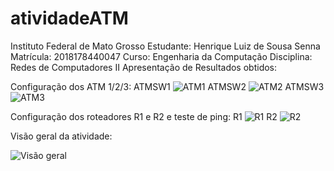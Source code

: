 # atividadeATM

Instituto Federal de Mato Grosso Estudante: Henrique Luiz de Sousa Senna Matrícula: 2018178440047 Curso: Engenharia da Computação Disciplina: Redes de Computadores II
Apresentação de Resultados obtidos:

Configuração dos ATM 1/2/3:
ATMSW1
![ATM1](https://user-images.githubusercontent.com/54629648/229035419-b9c290a0-fa22-40e7-a370-601cdb70c1fe.png)
ATMSW2
![ATM2](https://user-images.githubusercontent.com/54629648/229035535-57a21878-7004-4448-916f-f2dc788a8743.png)
ATMSW3
![ATM3](https://user-images.githubusercontent.com/54629648/229035586-10e008d7-59ff-49b8-8ee2-2398c053f179.png)

Configuração dos roteadores R1 e R2 e teste de ping:
R1
![R1](https://user-images.githubusercontent.com/54629648/229036164-8ec6ecc5-3395-4c79-abdc-3b4570a247fc.png)
R2
![R2](https://user-images.githubusercontent.com/54629648/229036173-75c8de6c-9ca0-464b-a3b7-87072ba68428.png)

Visão geral da atividade: 

![Visão geral](https://user-images.githubusercontent.com/54629648/229036620-e141ea76-bba8-4bb8-89b5-e1eab2078be0.png)
